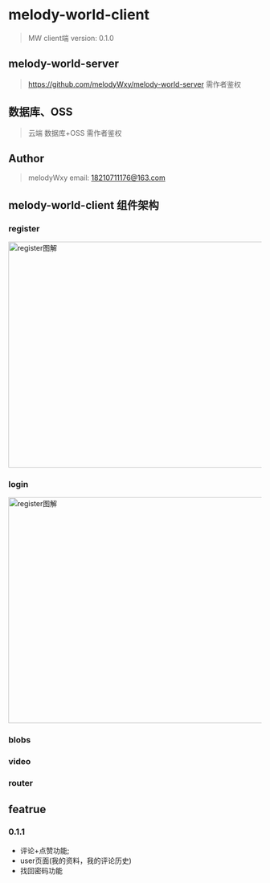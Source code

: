 # melody-world-client 
> MW client端  version: 0.1.0

## melody-world-server

>  https://github.com/melodyWxy/melody-world-server 
需作者鉴权  

## 数据库、OSS 

> 云端 数据库+OSS
需作者鉴权

## Author
> melodyWxy 
email: 18210711176@163.com

## melody-world-client 组件架构

### register

<img alt='register图解' 
    src='https://melodyworld.oss-cn-beijing.aliyuncs.com/publicDoc/doc-jpgs/register.jpg?x-oss-process=style/_90_90'
    width = '600px'
    height= '450px'>



### login 

<img alt='register图解' 
    src='https://melodyworld.oss-cn-beijing.aliyuncs.com/publicDoc/doc-png/MW-login1.png?x-oss-process=style/_90_90'
    width = '750px'
    height= '450px'>



### blobs

### video

### router




## featrue 


### 0.1.1

+ 评论+点赞功能; 
+ user页面(我的资料，我的评论历史)
+ 找回密码功能






